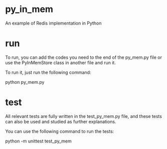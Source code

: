 # py_in_mem
An example of Redis implementation in Python

# run
To run, you can add the codes you need to the end of the py_mem.py file or use the PyInMemStore class in another file and run it.

To run it, just run the following command:

  python py_mem.py


# test
All relevant tests are fully written in the test_py_mem.py file, and these tests can also be used and studied as further explanations.

You can use the following command to run the tests:

  python -m unittest test_py_mem   

